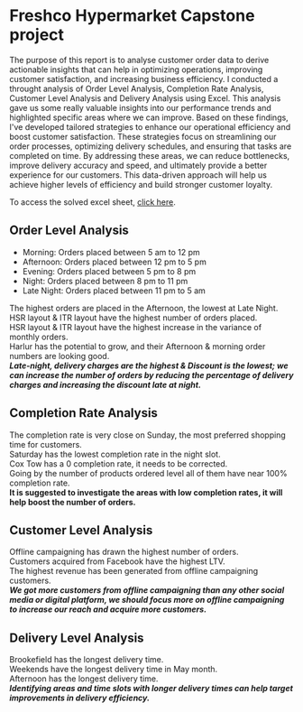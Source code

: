 # Freshco Hypermarket Capstone project
The purpose of this report is to analyse customer order data to derive actionable insights that can help in optimizing operations, improving customer satisfaction, 
and increasing business efficiency.
I conducted a throught analysis of Order Level Analysis, Completion Rate Analysis, 
Customer Level Analysis and Delivery Analysis using Excel.
This analysis gave us some really valuable insights into our performance trends and highlighted specific areas where we can improve. Based on these findings, I've developed tailored strategies to enhance our operational efficiency and boost customer satisfaction. These strategies focus on streamlining our order processes, optimizing delivery schedules, and ensuring that tasks are completed on time. By addressing these areas, we can reduce bottlenecks, improve delivery accuracy and speed, and ultimately provide a better experience for our customers. This data-driven approach will help us achieve higher levels of efficiency and build stronger customer loyalty.

To access the solved excel sheet, [click here](https://docs.google.com/spreadsheets/d/1HTM6KEiu3vsGayEwkxM3lSO3KO6V1MW3/edit?gid=1605051417#gid=1605051417).

## Order Level Analysis

- Morning: Orders placed between 5 am to 12 pm  
- Afternoon: Orders placed between 12 pm to 5 pm  
- Evening: Orders placed between 5 pm to 8 pm  
- Night: Orders placed between 8 pm to 11 pm  
- Late Night: Orders placed between 11 pm to 5 am  

The highest orders are placed in the Afternoon, the lowest at Late Night.  
HSR layout & ITR layout have the highest number of orders placed.  
HSR layout & ITR layout have the highest increase in the variance of monthly orders.  
Harlur has the potential to grow, and their Afternoon & morning order numbers are looking good.  
***Late-night, delivery charges are the highest & Discount is the lowest; we can increase the number of orders by reducing the percentage of delivery charges and increasing the discount late at night.***

## Completion Rate Analysis
The completion rate is very close on Sunday, the most preferred shopping time for customers.  
Saturday has the lowest completion rate in the night slot.  
Cox Tow has a 0 completion rate, it needs to be corrected.  
Going by the number of products ordered level all of them have near 100% completion rate.  
**It is suggested to investigate the areas with low completion rates, it will help boost the number of orders.**

## Customer Level Analysis
Offline campaigning has drawn the highest number of orders.  
Customers acquired from Facebook have the highest LTV.  
The highest revenue has been generated from offline campaigning customers.  
***We got more customers from offline campaigning than any other social media or digital platform, we should focus more on offline campaigning to increase our reach and acquire more customers.***

## Delivery Level Analysis

Brookefield has the longest delivery time.  
Weekends have the longest delivery time in May month.  
Afternoon has the longest delivery time.  
***Identifying areas and time slots with longer delivery times can help target improvements in delivery efficiency.***
